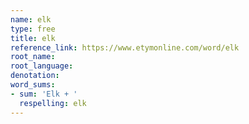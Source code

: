 ```yaml
---
name: elk
type: free
title: elk
reference_link: https://www.etymonline.com/word/elk
root_name: 
root_language: 
denotation: 
word_sums:
- sum: 'Elk + '
  respelling: elk
---
```

